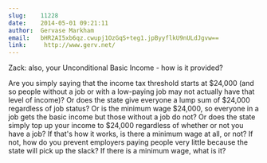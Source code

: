 ```yaml
---
slug:    11228
date:    2014-05-01 09:21:11
author:  Gervase Markham
email:   bHR2AI5xb6qz.cwupj1OzGqS+teg1.jpByyflkU9nULdJgvw==
link:     http://www.gerv.net/
---
```


Zack: also, your Unconditional Basic Income - how is it provided?

Are you simply saying that the income tax threshold starts at $24,000
(and so people without a job or with a low-paying job may not actually
have that level of income)? Or does the state give everyone a lump sum
of $24,000 regardless of job status? Or is the minimum wage $24,000,
so everyone in a job gets the basic income but those without a job do
not? Or does the state simply top up your income to $24,000 regardless
of whether or not you have a job? If that's how it works, is there a
minimum wage at all, or not? If not, how do you prevent employers
paying people very little because the state will pick up the slack? If
there is a minimum wage, what is it?
